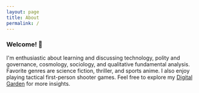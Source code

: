 ```yaml
---
layout: page
title: About
permalink: /
---
```


 <section id="about">
    <div className="space-y-4">
    <div className="wrapper">
      <h3 className="section-header">Welcome! 👨</h3>
      <p className="section-content">
        I'm enthusiastic about learning and discussing technology, polity and governance, 
        cosmology, sociology, and qualitative fundamental analysis.
Favorite genres are science fiction, thriller, and sports anime.
I also enjoy playing tactical first-person shooter games.
Feel free to explore my <a href="https://digitalgarden.dhirajyadav.site/">Digital Garden</a> for more insights.
      </p>
    </div>
      </div>
  </section>
